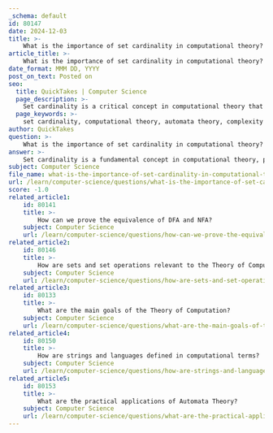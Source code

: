 ```yaml
---
_schema: default
id: 80147
date: 2024-12-03
title: >-
    What is the importance of set cardinality in computational theory?
article_title: >-
    What is the importance of set cardinality in computational theory?
date_format: MMM DD, YYYY
post_on_text: Posted on
seo:
  title: QuickTakes | Computer Science
  page_description: >-
    Set cardinality is a critical concept in computational theory that helps in classifying sets, understanding computational limitations, and analyzing algorithmic complexity across various domains such as automata theory, complexity theory, and computability theory.
  page_keywords: >-
    set cardinality, computational theory, automata theory, complexity theory, computability theory, finite sets, infinite sets, countable sets, uncountable sets, bijection, algorithm performance, languages, computational models, input size, time complexity, space complexity, set theory, Georg Cantor
author: QuickTakes
question: >-
    What is the importance of set cardinality in computational theory?
answer: >-
    Set cardinality is a fundamental concept in computational theory, particularly in areas such as automata theory, complexity theory, and computability theory. It refers to the measure of the number of elements in a set, allowing for the classification of sets as finite, countably infinite, or uncountably infinite. This classification is crucial for understanding the structure and properties of mathematical systems.\n\n1. **Comparison of Sets**: Cardinality provides a way to compare the sizes of different sets. For instance, two sets are said to have the same cardinality if there exists a bijection (one-to-one correspondence) between them. This is expressed symbolically as $ |X| = |Y| $. Understanding whether sets are finite or infinite is essential in computational contexts, where the size of input data can significantly affect algorithm performance.\n\n2. **Countability**: In computational theory, distinguishing between countable and uncountable sets is vital. A set is countable if it can be put into a one-to-one correspondence with the natural numbers, while uncountable sets cannot. This distinction has implications for the types of problems that can be solved algorithmically. For example, the set of all real numbers is uncountable, which means that there are more real numbers than there are natural numbers, leading to limitations in computability.\n\n3. **Automata Theory**: In automata theory, sets are used to define languages and machines. The cardinality of these sets can influence the complexity of the languages recognized by different types of automata. For example, finite automata can only recognize regular languages, which are defined over finite sets of strings. Understanding the cardinality of the input set helps in determining the capabilities and limitations of various computational models.\n\n4. **Complexity Theory**: In complexity theory, cardinality plays a role in analyzing the resources required to solve computational problems. The size of the input set can affect the time and space complexity of algorithms. For instance, problems that involve large sets may require more sophisticated algorithms to manage the computational resources effectively.\n\n5. **Mathematical Foundations**: The concept of cardinality is rooted in set theory, which provides the foundational language for discussing mathematical objects in computational theory. The work of mathematicians like Georg Cantor, who established the principles of cardinality, has had a lasting impact on how we understand infinite sets and their implications in computation.\n\nIn summary, set cardinality is crucial in computational theory as it helps classify sets, understand the limitations of computational models, and analyze the complexity of problems. It serves as a foundational concept that underpins many aspects of automata theory, complexity theory, and computability theory.
subject: Computer Science
file_name: what-is-the-importance-of-set-cardinality-in-computational-theory.md
url: /learn/computer-science/questions/what-is-the-importance-of-set-cardinality-in-computational-theory
score: -1.0
related_article1:
    id: 80141
    title: >-
        How can we prove the equivalence of DFA and NFA?
    subject: Computer Science
    url: /learn/computer-science/questions/how-can-we-prove-the-equivalence-of-dfa-and-nfa
related_article2:
    id: 80146
    title: >-
        How are sets and set operations relevant to the Theory of Computation?
    subject: Computer Science
    url: /learn/computer-science/questions/how-are-sets-and-set-operations-relevant-to-the-theory-of-computation
related_article3:
    id: 80133
    title: >-
        What are the main goals of the Theory of Computation?
    subject: Computer Science
    url: /learn/computer-science/questions/what-are-the-main-goals-of-the-theory-of-computation
related_article4:
    id: 80150
    title: >-
        How are strings and languages defined in computational terms?
    subject: Computer Science
    url: /learn/computer-science/questions/how-are-strings-and-languages-defined-in-computational-terms
related_article5:
    id: 80153
    title: >-
        What are the practical applications of Automata Theory?
    subject: Computer Science
    url: /learn/computer-science/questions/what-are-the-practical-applications-of-automata-theory
---
```


&nbsp;